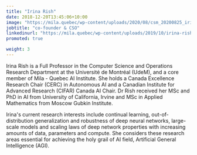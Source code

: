 ```yaml
---
title: "Irina Rish"
date: 2018-12-20T13:45:06+10:00
image: "https://mila.quebec/wp-content/uploads/2020/08/csm_20200825_irina-rich_e19b160651.jpg"
jobtitle: "co-founder & CSO"
linkedinurl: "https://mila.quebec/wp-content/uploads/2019/10/irina-rish.jpg"
promoted: true

weight: 3
---
```

Irina Rish is a Full Professor in the Computer Science and Operations Research Department at the Université de Montréal (UdeM), and a core member of Mila - Quebec AI Institute. She holds a Canada Excellence Research Chair (CERC) in Autonomous AI and a Canadian Institute for Advanced Research (CIFAR) Canada AI Chair. Dr Rish received her MSc and PhD in AI from University of California, Irvine and MSc in Applied Mathematics from Moscow Gubkin Institute. 

Irina's current research interests include continual learning, out-of-distribution generalization and robustness of deep neural networks, large-scale models and scaling laws of deep network properties with increasing amounts of data, parameters and compute.  She considers these research areas essential for achieving the holy grail of AI field, Artificial General Intelligence (AGI).
